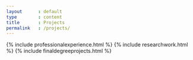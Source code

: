 ```yaml
---
layout      : default
type        : content
title       : Projects
permalink   : /projects/
---
```

{% include professionalexperience.html %}
{% include researchwork.html %}
{% include finaldegreeprojects.html %}
